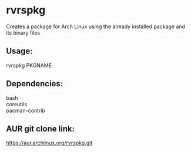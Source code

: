 # rvrspkg
Creates a package for Arch Linux using the already installed package and its binary files

## Usage:
rvrspkg PKGNAME

## Dependencies:
bash \
coreutils \
pacman-contrib

## AUR git clone link:
https://aur.archlinux.org/rvrspkg.git
